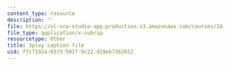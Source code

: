 ```yaml
---
content_type: resource
description: ''
file: https://ol-ocw-studio-app-production.s3.amazonaws.com/courses/14-772-development-economics-macroeconomics-spring-2013/ffc7192a6573501f9c22d19eb7362652_M7zTtKAbRn4.vtt
file_type: application/x-subrip
resourcetype: Other
title: 3play caption file
uid: ffc7192a-6573-501f-9c22-d19eb7362652
---
```

